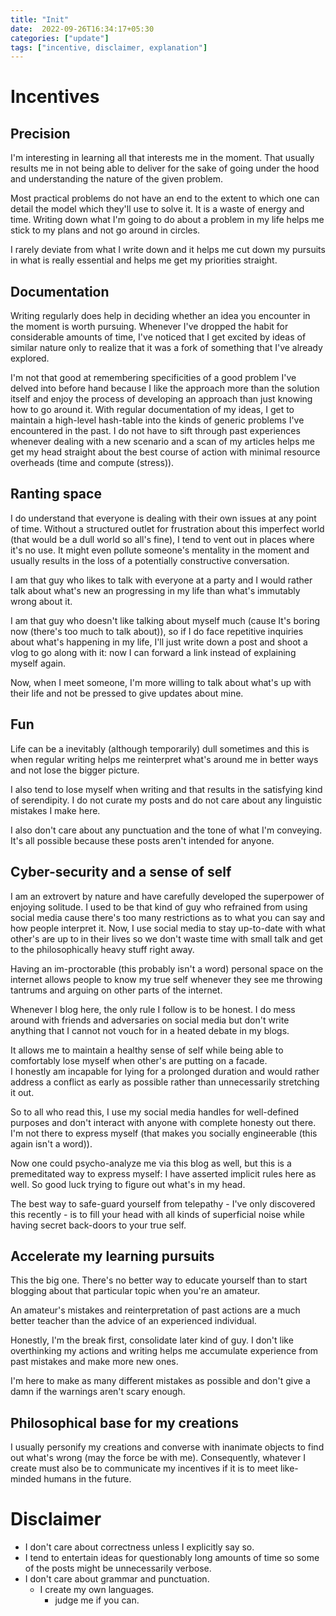 ```yaml
---
title: "Init"
date:  2022-09-26T16:34:17+05:30
categories: ["update"]
tags: ["incentive, disclaimer, explanation"]
---
```


# Incentives

## Precision

I'm interesting in learning all that interests me in the moment. That
usually results me in not being able to deliver for the sake of going
under the hood and understanding the nature of the given problem.  

Most practical problems do not have an end to the extent to which one
can detail the model which they'll use to solve it. It is a waste of
energy and time. Writing down what I'm going to do about a problem in
my life helps me stick to my plans and not go around in circles.  

I rarely deviate from what I write down and it helps me cut down my
pursuits in what is really essential and helps me get my priorities
straight.  

## Documentation

Writing regularly does help in deciding whether an idea you encounter
in the moment is worth pursuing. Whenever I've dropped the habit for
considerable amounts of time, I've noticed that I get excited by ideas
of similar nature only to realize that it was a fork of something that
I've already explored.  

I'm not that good at remembering specificities of a good problem I've
delved into before hand because I like the approach more than the
solution itself and enjoy the process of developing an approach than
just knowing how to go around it. With regular documentation of my
ideas, I get to maintain a high-level hash-table into the kinds of
generic problems I've encountered in the past. I do not have to sift
through past experiences whenever dealing with a new scenario and a
scan of my articles helps me get my head straight about the best
course of action with minimal resource overheads (time and compute (stress)).

## Ranting space

I do understand that everyone is dealing with their own issues at any
point of time. Without a structured outlet for frustration about this
imperfect world (that would be a dull world so all's fine), I tend to
vent out in places where it's no use. It might even pollute someone's
mentality in the moment and usually results in the loss of a
potentially constructive conversation.  

I am that guy who likes to talk with everyone at a party and I would
rather talk about what's new an progressing in my life than what's
immutably wrong about it.  

I am that guy who doesn't like talking about myself much (cause It's
boring now (there's too much to talk about)), so if I do face 
repetitive inquiries about what's happening in my life, I'll just
write down a post and shoot a vlog to go along with it: now I can
forward a link instead of explaining myself again.  

Now, when I meet someone, I'm more willing to talk about what's up
with their life and not be pressed to give updates about mine.  

## Fun

Life can be a inevitably (although temporarily) dull sometimes and
this is when regular writing helps me reinterpret what's around me in
better ways and not lose the bigger picture.  

I also tend to lose myself when writing and that results in the
satisfying kind of serendipity. I do not curate my posts and do not
care about any linguistic mistakes I make here.  

I also don't care about any punctuation and the tone of what I'm
conveying. It's all possible because these posts aren't intended for
anyone.  

## Cyber-security and a sense of self

I am an extrovert by nature and have carefully developed the
superpower of enjoying solitude. I used to be that kind of guy who
refrained from using social media cause there's too many restrictions
as to what you can say and how people interpret it. Now, I use social
media to stay up-to-date with what other's are up to in their lives
so we don't waste time with small talk and get to the philosophically
heavy stuff right away.  

Having an im-proctorable (this probably isn't a word) personal space
on the internet allows people to know my true self whenever they see
me throwing tantrums and arguing on other parts of the internet.  

Whenever I blog here, the only rule I follow is to be honest. I do
mess around with friends and adversaries on social media but don't
write anything that I cannot not vouch for in a heated debate in my
blogs.  

It allows me to maintain a healthy sense of self while being able to
comfortably lose myself when other's are putting on a facade.  
I honestly am incapable for lying for a prolonged duration and would
rather address a conflict as early as possible rather than
unnecessarily stretching it out.  

So to all who read this, I use my social media handles for well-defined
purposes and don't interact with anyone with complete honesty out
there. I'm not there to express myself (that makes you socially
engineerable (this again isn't a word)).  

Now one could psycho-analyze me via this blog as well, but this is a
premeditated way to express myself: I have asserted implicit rules
here as well. So good luck trying to figure out what's in my head.  

The best way to safe-guard yourself from telepathy - I've only
discovered this recently - is to fill your head with all kinds of
superficial noise while having secret back-doors to your true self.  

## Accelerate my learning pursuits

This the big one. There's no better way to educate yourself than to
start blogging about that particular topic when you're an amateur.  

An amateur's mistakes and reinterpretation of past actions are a much
better teacher than the advice of an experienced individual.  

Honestly, I'm the break first, consolidate later kind of
guy. I don't like overthinking my actions and writing helps me
accumulate experience from past mistakes and make more new ones.  

I'm here to make as many different mistakes as possible and don't give
a damn if the warnings aren't scary enough.  


## Philosophical base for my creations 

I usually personify my creations and converse with inanimate objects
to find out what's wrong (may the force be with me). Consequently,
whatever I create must also be to communicate my incentives if it is
to meet like-minded humans in the future.  

# Disclaimer

 - I don't care about correctness unless I explicitly say so.  
 - I tend to entertain ideas for questionably long amounts of time so
   some of the posts might be unnecessarily verbose.  
 - I don't care about grammar and punctuation.  
   - I create my own languages.  
	 - judge me if you can.  
